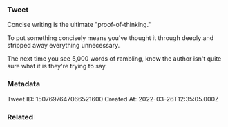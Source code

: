 ### Tweet
Concise writing is the ultimate "proof-of-thinking."

To put something concisely means you've thought it through deeply and stripped away everything unnecessary.

The next time you see 5,000 words of rambling, know the author isn't quite sure what it is they're trying to say.

### Metadata
Tweet ID: 1507697647066521600
Created At: 2022-03-26T12:35:05.000Z

### Related

